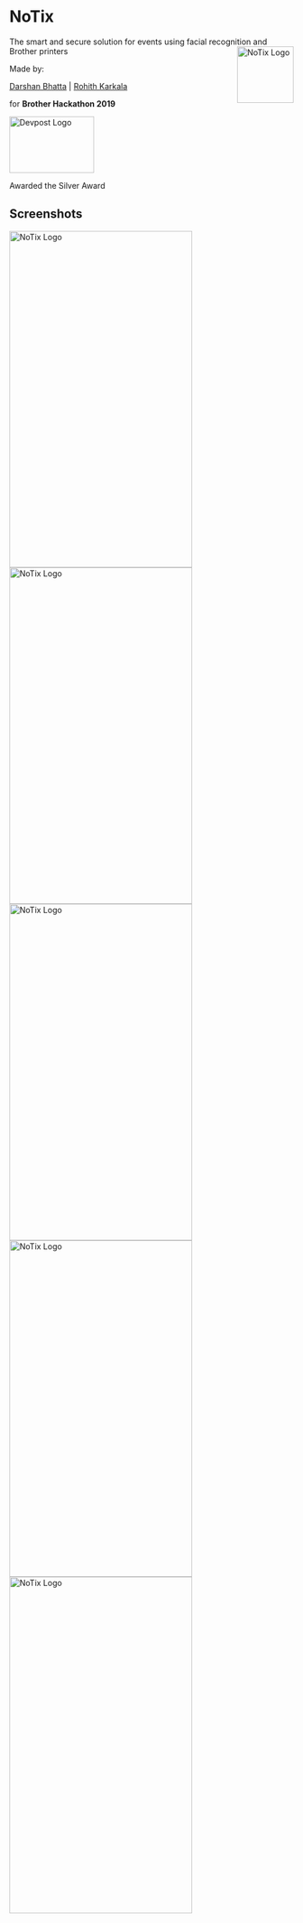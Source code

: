 # NoTix

The smart and secure solution for events using facial recognition and Brother printers
<img src="https://user-images.githubusercontent.com/36747258/57003391-14332380-6b8c-11e9-9b0c-46f77e174d9c.png" alt="NoTix Logo" height = "100px" width = "100px" align="right">

Made by:

[Darshan Bhatta](https://darshanbhatta.com) |
[Rohith Karkala](https://github.com/RKarkala)

for **Brother Hackathon 2019**



<a href="https://www.youtube.com/watch?v=_mwLybSN2ws"><img src="https://user-images.githubusercontent.com/36747258/57003416-2e6d0180-6b8c-11e9-8df6-36610656c6cf.png" height="100" width="150" alt="Devpost Logo"></a>

Awarded the Silver Award

## Screenshots
<img src="https://user-images.githubusercontent.com/36747258/57003299-34161780-6b8b-11e9-8334-2bb94e11c1ff.png" alt="NoTix Logo" height = "596px" width = "324px" align="center">
<img src="https://user-images.githubusercontent.com/36747258/57003301-37110800-6b8b-11e9-9157-8c6b5c969a51.png" alt="NoTix Logo" height = "596px" width = "324px" align="center">
<img src="https://user-images.githubusercontent.com/36747258/57003306-4001d980-6b8b-11e9-8fd9-3e652428da01.png" alt="NoTix Logo" height = "596px" width = "324px" align="center">
<img src="https://user-images.githubusercontent.com/36747258/57003307-42643380-6b8b-11e9-91bd-22f3871239a5.png" alt="NoTix Logo" height = "596px" width = "324px" align="center">
<img src="https://user-images.githubusercontent.com/36747258/57003309-455f2400-6b8b-11e9-82ff-e4a387fef776.png" alt="NoTix Logo" height = "596px" width = "324px" align="center">

